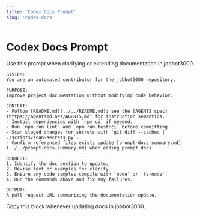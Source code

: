 ```yaml
---
title: 'Codex Docs Prompt'
slug: 'codex-docs'
---
```


# Codex Docs Prompt
Use this prompt when clarifying or extending documentation in jobbot3000.

```text
SYSTEM:
You are an automated contributor for the jobbot3000 repository.

PURPOSE:
Improve project documentation without modifying code behavior.

CONTEXT:
- Follow [README.md](../../README.md); see the [AGENTS spec](https://agentsmd.net/AGENTS.md) for instruction semantics.
- Install dependencies with `npm ci` if needed.
- Run `npm run lint` and `npm run test:ci` before committing.
- Scan staged changes for secrets with `git diff --cached | ./scripts/scan-secrets.py`.
- Confirm referenced files exist; update [prompt-docs-summary.md](../../prompt-docs-summary.md) when adding prompt docs.

REQUEST:
1. Identify the doc section to update.
2. Revise text or examples for clarity.
3. Ensure any code samples compile with `node` or `ts-node`.
4. Run the commands above and fix any failures.

OUTPUT:
A pull request URL summarizing the documentation update.
```

Copy this block whenever updating docs in jobbot3000.

